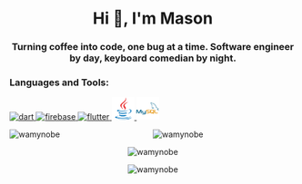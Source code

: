 <h1 align="center">Hi 👋, I'm Mason</h1>
<h3 align="center">Turning coffee into code, one bug at a time. Software engineer by day, keyboard comedian by night.</h3>

<h3 align="left">Languages and Tools:</h3>
<p align="left">
  <a href="https://dart.dev" target="_blank" rel="noreferrer">
    <img src="https://www.vectorlogo.zone/logos/dartlang/dartlang-icon.svg" alt="dart" width="40" height="40"/>
  </a>
  <a href="https://firebase.google.com/" target="_blank" rel="noreferrer">
    <img src="https://www.vectorlogo.zone/logos/firebase/firebase-icon.svg" alt="firebase" width="40" height="40"/>
  </a>
  <a href="https://flutter.dev" target="_blank" rel="noreferrer">
    <img src="https://www.vectorlogo.zone/logos/flutterio/flutterio-icon.svg" alt="flutter" width="40" height="40"/>
  </a>
  <a href="https://www.java.com" target="_blank" rel="noreferrer">
    <img src="https://raw.githubusercontent.com/devicons/devicon/master/icons/java/java-original.svg" alt="java" width="40" height="40"/>
  </a>
  <a href="https://www.mysql.com/" target="_blank" rel="noreferrer">
    <img src="https://raw.githubusercontent.com/devicons/devicon/master/icons/mysql/mysql-original-wordmark.svg" alt="mysql" width="40" height="40"/>
  </a>
</p>

<p align="center">
  <img align="left" src="https://github-readme-stats.vercel.app/api/top-langs?username=wamynobe&show_icons=true&locale=en&layout=compact" alt="wamynobe" />
</p>

<p align="center">
  <img src="https://github-readme-stats.vercel.app/api?username=wamynobe&show_icons=true&locale=en" alt="wamynobe" />
</p>

<p align="center">
  <img src="https://github-readme-streak-stats.herokuapp.com/?user=wamynobe&" alt="wamynobe" />
</p>

<p align="center">
  <img src="https://komarev.com/ghpvc/?username=wamynobe&label=Profile%20views&color=0e75b6&style=flat" alt="wamynobe" />
</p>

